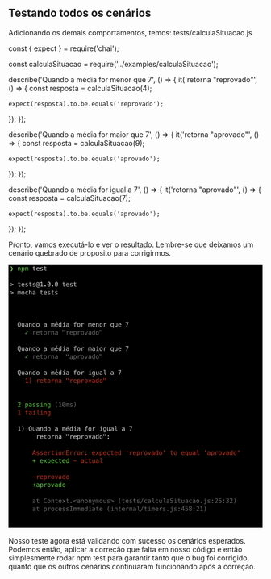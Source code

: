## Testando todos os cenários

Adicionando os demais comportamentos, temos:
tests/calculaSituacao.js

const { expect } = require('chai');

const calculaSituacao = require('../examples/calculaSituacao');

describe('Quando a média for menor que 7', () => {
  it('retorna "reprovado"', () => {
    const resposta = calculaSituacao(4);

    expect(resposta).to.be.equals('reprovado');
  });
});

describe('Quando a média for maior que 7', () => {
  it('retorna "aprovado"', () => {
    const resposta = calculaSituacao(9);

    expect(resposta).to.be.equals('aprovado');
  });
});

describe('Quando a média for igual a 7', () => {
  it('retorna "aprovado"', () => {
    const resposta = calculaSituacao(7);

    expect(resposta).to.be.equals('aprovado');
  });
});

Pronto, vamos executá-lo e ver o resultado.
Lembre-se que deixamos um cenário quebrado de proposito para corrigirmos.

<img src="npm-test-ii.png" />

Nosso teste agora está validando com sucesso os cenários esperados. Podemos então, aplicar a correção que falta em nosso código e então simplesmente rodar npm test para garantir tanto que o bug foi corrigido, quanto que os outros cenários continuaram funcionando após a correção.
